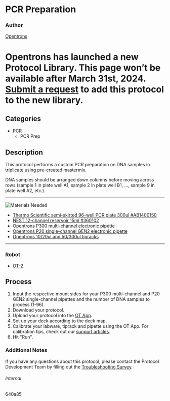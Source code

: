 # PCR Preparation

### Author
[Opentrons](https://opentrons.com/)


# Opentrons has launched a new Protocol Library. This page won’t be available after March 31st, 2024. [Submit a request](https://docs.google.com/forms/d/e/1FAIpQLSdYYp9QCKow4nn0KlCVsMS3HX0eJ0N9O7-erajKvcpT0lWbSg/viewform) to add this protocol to the new library.

## Categories
* PCR
	* PCR Prep

## Description
This protocol performs a custom PCR preparation on DNA samples in triplicate using pre-created mastermix.

DNA samples should be arranged down columns before moving across rows (sample 1 in plate well A1, sample 2 in plate well B1, ..., sample 9 in plate well A2, etc.).

---
![Materials Needed](https://s3.amazonaws.com/opentrons-protocol-library-website/custom-README-images/001-General+Headings/materials.png)

* [Thermo Scientific semi-skirted 96-well PCR plate 300ul #AB1400150](https://www.fishersci.com/shop/products/thermo-scientific-96-well-semi-skirted-plates-flat-deck-11/ab1400150?searchHijack=true&searchTerm=AB1400150&searchType=RAPID&matchedCatNo=AB1400150)
* [NEST 12-channel reservoir 15ml #360102](https://labware.opentrons.com/nest_12_reservoir_15ml?category=reservoir)
* [Opentrons P300 multi-channel electronic pipette](https://shop.opentrons.com/collections/ot-2-pipettes/products/8-channel-electronic-pipette?variant=5984202489885)
* [Opentrons P20 single-channel GEN2 electronic pipette](https://shop.opentrons.com/collections/ot-2-pipettes/products/single-channel-electronic-pipette)
* [Opentrons 10/20ul and 50/300ul tipracks](https://shop.opentrons.com/collections/opentrons-tips)

---

### Robot
* [OT-2](https://opentrons.com/ot-2)

## Process
1. Input the respective mount sides for your P300 multi-channel and P20 GEN2 single-channel pipettes and the number of DNA samples to process (1-96).
2. Download your protocol.
3. Upload your protocol into the [OT App](https://opentrons.com/ot-app).
4. Set up your deck according to the deck map.
5. Calibrate your labware, tiprack and pipette using the OT App. For calibration tips, check out our [support articles](https://support.opentrons.com/en/collections/1559720-guide-for-getting-started-with-the-ot-2).
6. Hit "Run".

### Additional Notes
If you have any questions about this protocol, please contact the Protocol Development Team by filling out the [Troubleshooting Survey](https://protocol-troubleshooting.paperform.co/).

###### Internal
640a85
